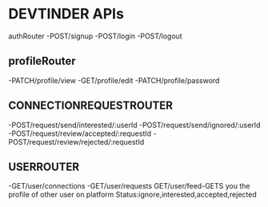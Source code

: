 # DEVTINDER APIs
authRouter
-POST/signup
-POST/login
-POST/logout

## profileRouter
-PATCH/profile/view
-GET/profile/edit
-PATCH/profile/password

## CONNECTIONREQUESTROUTER
-POST/request/send/interested/:userId
-POST/request/send/ignored/:userId
-POST/request/review/accepted/:requestId
-POST/request/review/rejected/:requestId

## USERROUTER
-GET/user/connections
-GET/user/requests
GET/user/feed-GETS you the profile of other user on platform
Status:ignore,interested,accepted,rejected


